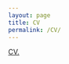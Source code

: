 ```yaml
---
layout: page
title: CV
permalink: /CV/
---
```


<a href="username.github.io/docs/CV.pdf" target="_blank">CV.</a>
